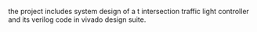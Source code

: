 the project includes system design of a t intersection traffic light controller and its verilog code in vivado design suite.

